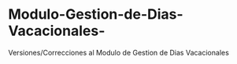 # Modulo-Gestion-de-Dias-Vacacionales-
Versiones/Correcciones al Modulo de Gestion de Dias Vacacionales 
